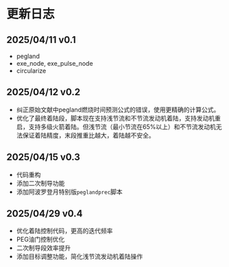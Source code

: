 # 更新日志

## 2025/04/11 v0.1

- pegland
- exe_node, exe_pulse_node
- circularize

## 2025/04/12 v0.2

- 纠正原始文献中pegland燃烧时间预测公式的错误，使用更精确的计算公式。
- 优化了最终着陆段，脚本现在支持浅节流和不节流发动机着陆，支持发动机重启，支持多级火箭着陆。但浅节流（最小节流在65%以上）和不节流发动机无法保证着陆精度，末段推重比越大，着陆越不安全。

## 2025/04/15 v0.3

- 代码重构
- 添加二次制导功能
- 添加阿波罗登月特别版`peglandprec`脚本

## 2025/04/29 v0.4

- 优化着陆控制代码，更高的迭代频率
- PEG油门控制优化
- 二次制导段效率提升
- 添加目标调整功能，简化浅节流发动机着陆操作